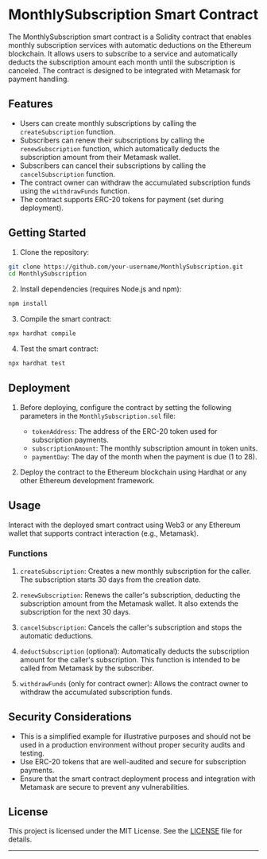 
# MonthlySubscription Smart Contract

The MonthlySubscription smart contract is a Solidity contract that enables monthly subscription services with automatic deductions on the Ethereum blockchain. It allows users to subscribe to a service and automatically deducts the subscription amount each month until the subscription is canceled. The contract is designed to be integrated with Metamask for payment handling.

## Features

- Users can create monthly subscriptions by calling the `createSubscription` function.
- Subscribers can renew their subscriptions by calling the `renewSubscription` function, which automatically deducts the subscription amount from their Metamask wallet.
- Subscribers can cancel their subscriptions by calling the `cancelSubscription` function.
- The contract owner can withdraw the accumulated subscription funds using the `withdrawFunds` function.
- The contract supports ERC-20 tokens for payment (set during deployment).

## Getting Started

1. Clone the repository:

```bash
git clone https://github.com/your-username/MonthlySubscription.git
cd MonthlySubscription
```

2. Install dependencies (requires Node.js and npm):

```bash
npm install
```

3. Compile the smart contract:

```bash
npx hardhat compile
```

4. Test the smart contract:

```bash
npx hardhat test
```

## Deployment

1. Before deploying, configure the contract by setting the following parameters in the `MonthlySubscription.sol` file:

   - `tokenAddress`: The address of the ERC-20 token used for subscription payments.
   - `subscriptionAmount`: The monthly subscription amount in token units.
   - `paymentDay`: The day of the month when the payment is due (1 to 28).

2. Deploy the contract to the Ethereum blockchain using Hardhat or any other Ethereum development framework.

## Usage

Interact with the deployed smart contract using Web3 or any Ethereum wallet that supports contract interaction (e.g., Metamask).

### Functions

1. `createSubscription`: Creates a new monthly subscription for the caller. The subscription starts 30 days from the creation date.

2. `renewSubscription`: Renews the caller's subscription, deducting the subscription amount from the Metamask wallet. It also extends the subscription for the next 30 days.

3. `cancelSubscription`: Cancels the caller's subscription and stops the automatic deductions.

4. `deductSubscription` (optional): Automatically deducts the subscription amount for the caller's subscription. This function is intended to be called from Metamask by the subscriber.

5. `withdrawFunds` (only for contract owner): Allows the contract owner to withdraw the accumulated subscription funds.

## Security Considerations

- This is a simplified example for illustrative purposes and should not be used in a production environment without proper security audits and testing.
- Use ERC-20 tokens that are well-audited and secure for subscription payments.
- Ensure that the smart contract deployment process and integration with Metamask are secure to prevent any vulnerabilities.

## License

This project is licensed under the MIT License. See the [LICENSE](LICENSE) file for details.

---

